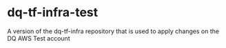 # dq-tf-infra-test
A version of the dq-tf-infra repository that is used to apply changes on the DQ AWS Test account
